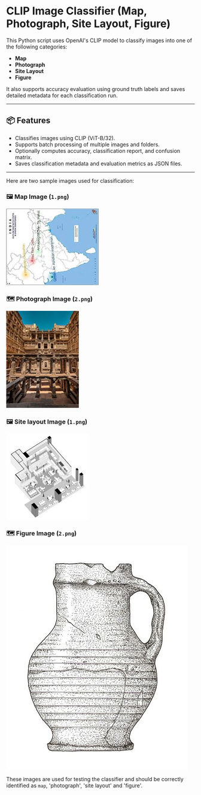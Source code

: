 # CLIP Image Classifier (Map, Photograph, Site Layout, Figure)

This Python script uses OpenAI's CLIP model to classify images into one of the following categories:

- **Map**
- **Photograph**
- **Site Layout**
- **Figure**

It also supports accuracy evaluation using ground truth labels and saves detailed metadata for each classification run.

---

## 📦 Features

- Classifies images using CLIP (ViT-B/32).
- Supports batch processing of multiple images and folders.
- Optionally computes accuracy, classification report, and confusion matrix.
- Saves classification metadata and evaluation metrics as JSON files.

---
Here are two sample images used for classification:

### 🖼️ Map Image (`1.png`)

![Map Image](sample_images/images35.jpg)

### 🗺️ Photograph Image (`2.png`)

![Photograph Image](sample_images/images118.jpg)

### 🖼️ Site layout Image (`1.png`)

![Site Layout Image](sample_images/images211.jpg)

### 🗺️ Figure Image (`2.png`)

![figure Image](sample_images/000009.jpg)


These images are used for testing the classifier and should be correctly identified as `map`, 'photograph', 'site layout' and 'figure'.


